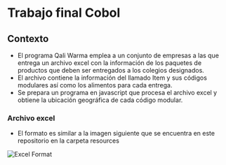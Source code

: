 # Trabajo final Cobol

## Contexto

- El programa Qali Warma emplea a un conjunto de empresas a las que entrega un archivo excel con la información de los paquetes de productos que deben ser entregados a los colegios designados.
- El archivo contiene la información del llamado Item y sus códigos modulares así como los alimentos para cada entrega.
- Se prepara un programa en javascript que procesa el archivo excel y obtiene la ubicación geográfica de cada código modular.

### Archivo excel 

- El formato es similar a la imagen siguiente que se encuentra en este repositorio en la carpeta resources

![Excel Format](https://github.com/draleyva/TFCobol/resources/qwexcel.png?raw=true)